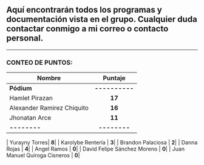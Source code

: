 ## Aquí encontrarán todos los programas y documentación vista en el grupo. Cualquier duda contactar conmigo a mi correo o contacto personal.

---

### **CONTEO DE PUNTOS**:

| Nombre                |    Puntaje     |
| --------------------- | :------------: |
| **Pódium**            | **----------** |
| Hamlet Pirazan|     **17**|
| Alexander Ramirez Chiquito |     **16**|
| Jhonatan Arce |     **11**|
| **--------**          |  **--------**  |

| Yurayny Torres|     **8**|
| Karolybe Rentería |     **3**|
| Brandon Palaciosa      |     **2**|
| Danna Rojas |     **4**|
| Angel Ramos |     **0**|
| David Felipe Sánchez Moreno |     **0**|
| Juan Manuel Quiroga Cisneros |     **0**|



